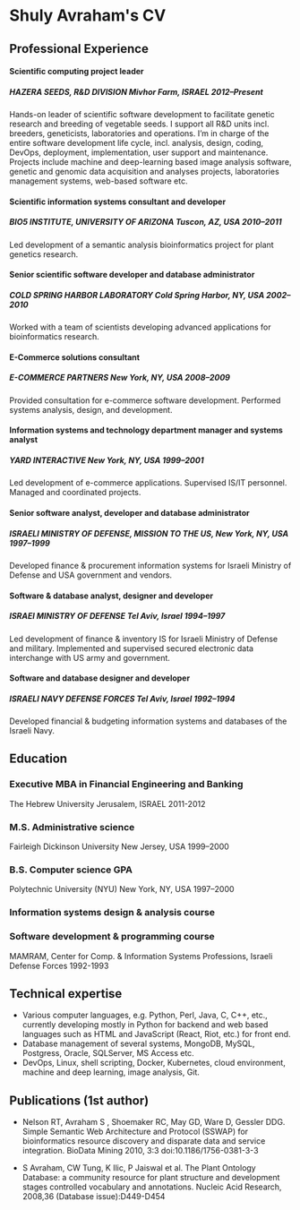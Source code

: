 # Shuly Avraham's CV

## Professional Experience

#### Scientific computing project leader
##### HAZERA SEEDS, R&D DIVISION 	Mivhor Farm, ISRAEL 	2012–Present
Hands-on leader of scientific software development to facilitate genetic research and breeding of vegetable seeds. I support all R&D units incl. breeders, geneticists, laboratories and operations. I’m in charge of the entire software development life cycle, incl. analysis, design, coding, DevOps, deployment, implementation, user support and maintenance. Projects include machine and deep-learning based image analysis software, genetic and genomic data acquisition and analyses projects, laboratories management systems, web-based software etc.

#### Scientific information systems consultant and developer
##### BIO5 INSTITUTE, UNIVERSITY OF ARIZONA 	 Tuscon, AZ, USA 	2010–2011 
Led development of a semantic analysis bioinformatics project for plant genetics research.

#### Senior scientific software developer and database administrator
##### COLD SPRING HARBOR LABORATORY	Cold Spring Harbor, NY, USA 	2002–2010
Worked with a team of scientists developing advanced applications for bioinformatics research. 

#### E-Commerce solutions consultant
##### E-COMMERCE PARTNERS                         New York, NY, USA 	 2008–2009 
Provided consultation for e-commerce software development. Performed systems analysis, design, and development.

#### Information systems and technology department manager and systems analyst
##### YARD INTERACTIVE 	New York, NY, USA 	1999–2001
Led development of e-commerce applications. Supervised IS/IT personnel. Managed and coordinated projects. 

#### Senior software analyst, developer and database administrator 
##### ISRAELI MINISTRY OF DEFENSE, MISSION TO THE US, New York, NY, USA	1997–1999

Developed finance & procurement information systems for Israeli Ministry of Defense and USA government and vendors. 

#### Software & database analyst, designer and developer
##### ISRAEI MINISTRY OF DEFENSE	 Tel Aviv, Israel	1994–1997
Led development of finance & inventory IS for Israeli Ministry of Defense and military. Implemented and supervised secured electronic data interchange with US army and government.

#### Software and database designer and developer
##### ISRAELI NAVY DEFENSE FORCES 	Tel Aviv, Israel	1992–1994
Developed financial & budgeting information systems and databases of the Israeli Navy.

## Education

### Executive MBA in Financial Engineering and Banking
The Hebrew University 	Jerusalem, ISRAEL    2011-2012
	
### M.S. Administrative science 
Fairleigh Dickinson University 	New Jersey, USA 	1999–2000

### B.S. Computer science GPA
Polytechnic University (NYU)	New York, NY, USA 	1997–2000
 
### Information systems design & analysis course	
### Software development & programming course		
MAMRAM, Center for Comp. & Information Systems Professions, Israeli Defense Forces 1992-1993

## Technical expertise

* Various computer languages, e.g. Python, Perl, Java, C, C++, etc., currently developing mostly in Python for backend and web based languages such as HTML and JavaScript (React, Riot, etc.) for front end. 
* Database management of several systems, MongoDB, MySQL, Postgress, Oracle, SQLServer, MS Access etc. 
* DevOps, Linux, shell scripting, Docker, Kubernetes, cloud environment, machine and deep learning, image analysis, Git.

## Publications (1st author)

* Nelson RT, Avraham S , Shoemaker RC, May GD, Ware D, Gessler DDG. Simple Semantic Web Architecture and Protocol (SSWAP) for bioinformatics resource discovery and disparate data and service integration. BioData Mining 2010, 3:3 doi:10.1186/1756-0381-3-3

* S Avraham, CW Tung, K Ilic, P Jaiswal et al. The Plant Ontology Database: a community resource for plant structure and development stages controlled vocabulary and annotations. Nucleic Acid Research, 2008,36 (Database issue):D449-D454
